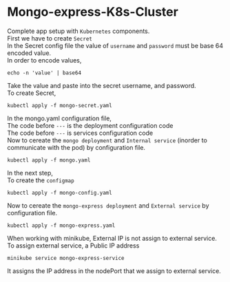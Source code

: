 # Mongo-express-K8s-Cluster
Complete app setup with `Kubernetes` components.<br>
First we have to create `Secret`<br>
In the Secret config file the value of `username` and `password` must be base 64 encoded value.<br>
In order to encode values, <br>
```
echo -n 'value' | base64
```
Take the value and paste into the secret username, and password. <br>
To create Secret,<br>
```
kubectl apply -f mongo-secret.yaml
```
In the mongo.yaml configuration file,<br>
The code before `---` is the deployment configuration code <br>
The code before `---` is services configuration code <br>
Now to cereate the `mongo deployment` and `Internal service` (inorder to communicate with the pod) by configuration file. <br>
```
kubectl apply -f mongo.yaml
```
In the next step, <br>
To create the `configmap` <br>
```
kubectl apply -f mongo-config.yaml
```
Now to cereate the `mongo-express deployment` and `External service`  by configuration file.
```
kubectl apply -f mongo-express.yaml
```

When working with minikube, External IP is not assign to external service. <br>
To assign external service, a Public IP address <br>
```
minikube service mongo-express-service
```
It assigns the IP address in the nodePort that we assign to external service.
